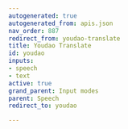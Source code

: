 ```yaml
---
autogenerated: true
autogenerated_from: apis.json
nav_order: 887
redirect_from: youdao-translate
title: Youdao Translate
id: youdao
inputs:
- speech
- text
active: true
grand_parent: Input modes
parent: Speech
redirect_to: youdao

---
```


